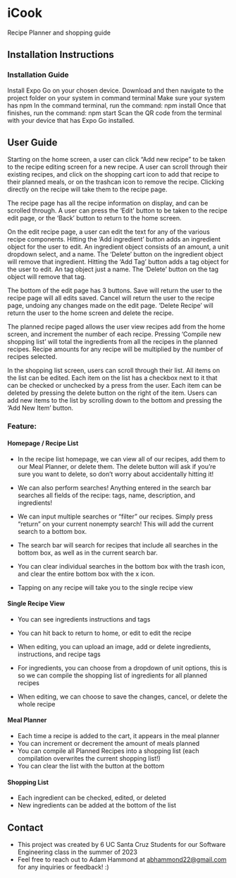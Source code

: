 # iCook

Recipe Planner and shopping guide

## Installation Instructions

### Installation Guide
Install Expo Go on your chosen device.
Download and then navigate to the project folder on your system in command terminal
Make sure your system has npm
In the command terminal, run the command: npm install
Once that finishes, run the command: npm start
Scan the QR code from the terminal with your device that has Expo Go installed.

## User Guide
Starting on the home screen, a user can click “Add new recipe” to be taken to the recipe editing screen for a new recipe.
A user can scroll through their existing recipes, and click on the shopping cart icon to add that recipe to their planned meals, or on the trashcan icon  to remove the recipe.
Clicking directly on the recipe will take them to the recipe page.

The recipe page has all the recipe information on display, and can be scrolled through. 
A user can press the ‘Edit’ button to be taken to the recipe edit page, or the ‘Back’ button to return to the home screen.

On the edit recipe page, a user can edit the text for any of the various recipe components.
Hitting the ‘Add ingredient’ button adds an ingredient object for the user to edit.
An ingredient object consists of an amount, a unit dropdown select, and a name.
The ‘Delete’ button on the ingredient object will remove that ingredient.
Hitting the ‘Add Tag’ button adds a tag object for the user to edit.
An tag object just a name.
The ‘Delete’ button on the tag object will remove that tag.

The bottom of the edit page has 3 buttons. Save will return the user to the recipe page will all edits saved. Cancel will return the user to the recipe page, undoing any changes made on the edit page. ‘Delete Recipe’ will return the user to the home screen and delete the recipe.

The planned recipe paged allows the user view recipes add from the home screen, and increment the number of each recipe.
Pressing ‘Compile new shopping list’ will total the ingredients from all the recipes in the planned recipes. Recipe amounts for any recipe will be multiplied by the number of recipes selected.

In the shopping list screen, users can scroll through their list.
All items on the list can be edited.
Each item on the list has a checkbox next to it that can be checked or unchecked by a press from the user.
Each item can be deleted by pressing the delete button on the right of the item.
Users can add new items to the list by scrolling down to the bottom and pressing the ‘Add New Item’ button.


### Feature:

#### Homepage / Recipe List

- In the recipe list homepage, we can view all of our recipes, add them to our Meal Planner, or delete them. The delete button will ask if you’re sure you want to delete, so don’t worry about accidentally hitting it!

- We can also perform searches! Anything entered in the search bar searches all fields of the recipe: tags, name, description, and ingredients!
- We can input multiple searches or “filter” our recipes. Simply press “return” on your current nonempty search! This will add the current search to a bottom box.
- The search bar will search for recipes that include all searches in the bottom box, as well as in the current search bar.
- You can clear individual searches in the bottom box with the trash icon, and clear the entire bottom box with the x icon.

- Tapping on any recipe will take you to the single recipe view

#### Single Recipe View
- You can see ingredients instructions and tags
- You can hit back to return to home, or edit to edit the recipe

- When editing, you can upload an image, add or delete ingredients, instructions, and recipe tags
- For ingredients, you can choose from a dropdown of unit options, this is so we can compile the shopping list of ingredients for all planned recipes
- When editing, we can choose to save the changes, cancel, or delete the whole recipe

#### Meal Planner
- Each time a recipe is added to the cart, it appears in the meal planner
- You can increment or decrement the amount of meals planned
- You can compile all Planned Recipes into a shopping list (each compilation overwrites the current shopping list!)
- You can clear the list with the button at the bottom

#### Shopping List
- Each ingredient can be checked, edited, or deleted
- New ingredients can be added at the bottom of the list

## Contact
- This project was created by 6 UC Santa Cruz Students for our Software Engineering class in the summer of 2023
- Feel free to reach out to Adam Hammond at abhammond22@gmail.com for any inquiries or feedback! :)
